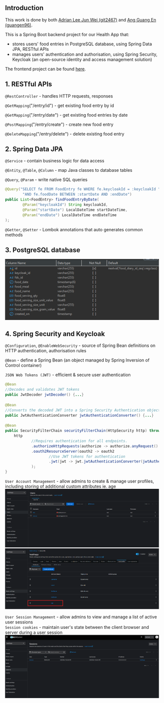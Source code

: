 ## Introduction
This work is done by both [Adrian Lee Jun Wei (git2467)](https://github.com/git2467) and [Ang Guang En (guangen96)](https://github.com/guangen96).

This is a Spring Boot backend project for our Health App that: 
- stores users' food entries in PostgreSQL database, using Spring Data JPA, RESTful APIs
- manages users' authentication and authorisation, using Spring Security, Keycloak (an open-source identity and access management solution)

The frontend project can be found [here](https://github.com/git2467/HealthApp-UI).

## 1. RESTful APIs
`@RestController` - handles HTTP requests, responses

`@GetMapping`("/entry/id") - get existing food entry by id

`@GetMapping`("/entry/date") - get existing food entries by date

`@PostMapping`("/entry/create") - create new food entry

`@DeleteMapping`("/entry/delete") - delete existing food entry


## 2. Spring Data JPA
`@Service` - contain business logic for data access

`@Entity`, `@Table`, `@Column` - map Java classes to database tables

`@Query`, `@Param` - write native SQL queries
```java
@Query("SELECT fe FROM FoodEntry fe WHERE fe.keycloakId = :keycloakId " +
        "AND fe.foodDate BETWEEN :startDate AND :endDate")
public List<FoodEntry> findFoodEntryByDate(
        @Param("keycloakId") String keycloakId,
        @Param("startDate") LocalDateTime startDateTime,
        @Param("endDate") LocalDateTime endDateTime
);
```
`@Getter`, `@Setter` - Lombok annotations that auto generates common methods


## 3. PostgreSQL database
![](src/main/resources/readme/fooddiary-schema.png)

## 4. Spring Security and Keycloak
`@Configuration`, `@EnableWebSecurity` - source of Spring Bean definitions on HTTP authentication, authorisation rules

`@Bean` - define a Spring Bean (an object managed by Spring Inversion of Control container)

`JSON Web Tokens (JWT)` - efficient & secure user authentication
```java
@Bean
//Decodes and validates JWT tokens
public JwtDecoder jwtDecoder() {...}

@Bean
//Converts the decoded JWT into a Spring Security Authentication object
public JwtAuthenticationConverter jwtAuthenticationConverter() {...}

@Bean
public SecurityFilterChain securityFilterChain(HttpSecurity http) throws Exception { 
    http
            //Requires authentication for all endpoints.
            .authorizeHttpRequests(authorize -> authorize.anyRequest().authenticated())
            .oauth2ResourceServer(oauth2 -> oauth2
                    //Use JWT tokens for authentication
                    .jwt(jwt -> jwt.jwtAuthenticationConverter(jwtAuthenticationConverter()))
            );
}
```

`User Account Management` - allow admins to create & manage user profiles, including storing of additional custom attributes ie. age
![](src/main/resources/readme/user-profiles.png)
![](src/main/resources/readme/user-attributes-age.png)

`User Session Management` - allow admins to view and manage a list of active user sessions\
`Session cookies` - maintain user's state between the client browser and server during a user session
![](src/main/resources/readme/user-sessions.png)
